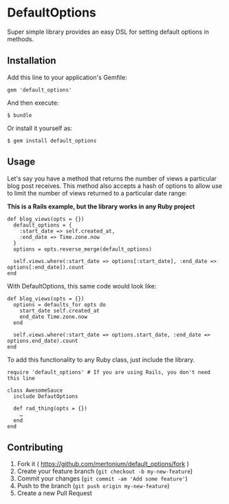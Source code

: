# DefaultOptions

Super simple library provides an easy DSL for setting default options in methods.

## Installation

Add this line to your application's Gemfile:

    gem 'default_options'

And then execute:

    $ bundle

Or install it yourself as:

    $ gem install default_options

## Usage

Let's say you have a method that returns the number of views a particular blog post receives. This
method also accepts a hash of options to allow use to limit the number of views returned to a
particular date range:

**This is a Rails example, but the library works in any Ruby project**

```
def blog_views(opts = {})
  default_options = {
    :start_date => self.created_at,
    :end_date => Time.zone.now
  }
  options = opts.reverse_merge(default_options)

  self.views.where(:start_date => options[:start_date], :end_date => options[:end_date]).count
end
```

With DefaultOptions, this same code would look like:

```
def blog_views(opts = {})
  options = defaults_for opts do
    start_date self.created_at
    end_date Time.zone.now
  end

  self.views.where(:start_date => options.start_date, :end_date => options.end_date).count
end
```

To add this functionality to any Ruby class, just include the library.

```
require 'default_options' # If you are using Rails, you don't need this line

class AwesomeSauce
  include DefautOptions

  def rad_thing(opts = {})
	…
  end
end
```


## Contributing

1. Fork it ( https://github.com/mertonium/default_options/fork )
2. Create your feature branch (`git checkout -b my-new-feature`)
3. Commit your changes (`git commit -am 'Add some feature'`)
4. Push to the branch (`git push origin my-new-feature`)
5. Create a new Pull Request
